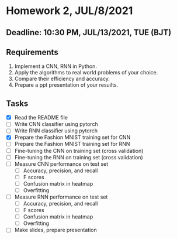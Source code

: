 # Homework 2, JUL/8/2021

## Deadline: 10:30 PM, JUL/13/2021, TUE (BJT)

## Requirements
1. Implement a CNN, RNN in Python.
2. Apply the algorithms to real world problems of your choice.
3. Compare their efficiency and accuracy.
4. Prepare a ppt presentation of your resuilts.

## Tasks
- [x] Read the README file
- [ ] Write CNN classifier using pytorch
- [ ] Write RNN classifier using pytorch
- [X] Prepare the Fashion MNIST training set for CNN
- [ ] Prepare the Fashion MNIST training set for RNN
- [ ] Fine-tuning the CNN on training set (cross validation)
- [ ] Fine-tuning the RNN on training set (cross validation)
- [ ] Measure CNN performance on test set
    - [ ] Accuracy, precision, and recall
    - [ ] F scores
    - [ ] Confusion matrix in heatmap
    - [ ] Overfitting
- [ ] Measure RNN performance on test set
    - [ ] Accuracy, precision, and recall
    - [ ] F scores
    - [ ] Confusion matrix in heatmap
    - [ ] Overfitting
- [ ] Make slides, prepare presentation